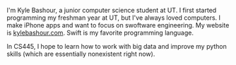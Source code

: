 I'm Kyle Bashour, a junior computer science student at UT. I first started programming my freshman year at UT, but I've always loved computers. I make iPhone apps and want to focus on swoftware engineering. My website is [kylebashour.com](http://kylebashour.com). Swift is my favorite programming language.

In CS445, I hope to learn how to work with big data and improve my python skills (which are essentially nonexistent right now).

